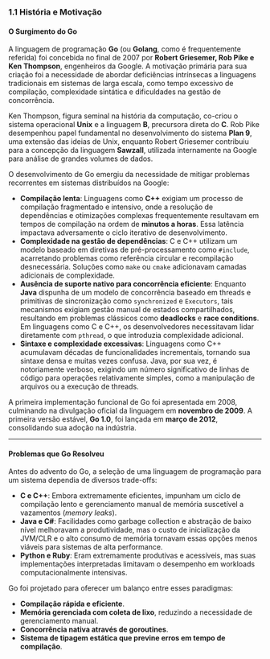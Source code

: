 ### **1.1 História e Motivação**

#### **O Surgimento do Go**

A linguagem de programação **Go** (ou **Golang**, como é frequentemente referida) foi concebida no final de 2007 por **Robert Griesemer, Rob Pike e Ken Thompson**, engenheiros da Google. A motivação primária para sua criação foi a necessidade de abordar deficiências intrínsecas a linguagens tradicionais em sistemas de larga escala, como tempo excessivo de compilação, complexidade sintática e dificuldades na gestão de concorrência.

Ken Thompson, figura seminal na história da computação, co-criou o sistema operacional **Unix** e a linguagem **B**, precursora direta do **C**. Rob Pike desempenhou papel fundamental no desenvolvimento do sistema **Plan 9**, uma extensão das ideias de Unix, enquanto Robert Griesemer contribuiu para a concepção da linguagem **Sawzall**, utilizada internamente na Google para análise de grandes volumes de dados.

O desenvolvimento de Go emergiu da necessidade de mitigar problemas recorrentes em sistemas distribuídos na Google:

- **Compilação lenta**: Linguagens como **C++** exigiam um processo de compilação fragmentado e intensivo, onde a resolução de dependências e otimizações complexas frequentemente resultavam em tempos de compilação na ordem de **minutos a horas**. Essa latência impactava adversamente o ciclo iterativo de desenvolvimento.
- **Complexidade na gestão de dependências**: C e C++ utilizam um modelo baseado em diretivas de pré-processamento como `#include`, acarretando problemas como referência circular e recompilação desnecessária. Soluções como `make` ou `cmake` adicionavam camadas adicionais de complexidade.
- **Ausência de suporte nativo para concorrência eficiente**: Enquanto **Java** dispunha de um modelo de concorrência baseado em threads e primitivas de sincronização como `synchronized` e `Executors`, tais mecanismos exigiam gestão manual de estados compartilhados, resultando em problemas clássicos como **deadlocks** e **race conditions**. Em linguagens como C e C++, os desenvolvedores necessitavam lidar diretamente com `pthread`, o que introduzia complexidade adicional.
- **Sintaxe e complexidade excessivas**: Linguagens como C++ acumulavam décadas de funcionalidades incrementais, tornando sua sintaxe densa e muitas vezes confusa. Java, por sua vez, é notoriamente verboso, exigindo um número significativo de linhas de código para operações relativamente simples, como a manipulação de arquivos ou a execução de threads.

A primeira implementação funcional de Go foi apresentada em 2008, culminando na divulgação oficial da linguagem em **novembro de 2009**. A primeira versão estável, **Go 1.0**, foi lançada em **março de 2012**, consolidando sua adoção na indústria.

---

#### **Problemas que Go Resolveu**

Antes do advento do Go, a seleção de uma linguagem de programação para um sistema dependia de diversos trade-offs:

- **C e C++**: Embora extremamente eficientes, impunham um ciclo de compilação lento e gerenciamento manual de memória suscetível a vazamentos (*memory leaks*).
- **Java e C#**: Facilidades como garbage collection e abstração de baixo nível melhoravam a produtividade, mas o custo de inicialização da JVM/CLR e o alto consumo de memória tornavam essas opções menos viáveis para sistemas de alta performance.
- **Python e Ruby**: Eram extremamente produtivas e acessíveis, mas suas implementações interpretadas limitavam o desempenho em workloads computacionalmente intensivas.

Go foi projetado para oferecer um balanço entre esses paradigmas:

- **Compilação rápida e eficiente**.
- **Memória gerenciada com coleta de lixo**, reduzindo a necessidade de gerenciamento manual.
- **Concorrência nativa através de goroutines**.
- **Sistema de tipagem estática que previne erros em tempo de compilação**.